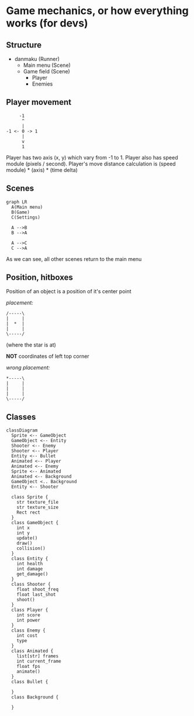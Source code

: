 # Game mechanics, or how everything works (for devs)

## Structure

- danmaku (Runner)
  - Main menu (Scene)
  - Game field (Scene)
    - Player
    - Enemies


## Player movement
```
     -1
      ^
      |
-1 <- 0 -> 1
      |
      v
      1
```
Player has two axis (x, y) which vary from -1 to 1.
Player also has speed module (pixels / second).
Player's move distance calculation is (speed module) * (axis) * (time delta)


## Scenes

```mermaid
graph LR
  A(Main menu)
  B(Game)
  C(Settings)

  A -->B
  B -->A

  A -->C
  C -->A
```

As we can see, all other scenes return to the main menu



## Position, hitboxes


Position of an object is a position of it's center point

*placement:*
```
/-----\
|     |
|  *  |
|     |
\-----/
```
(where the star is at)

**NOT** coordinates of left top corner

*wrong placement:*
```
*-----\
|     |
|     |
|     |
\-----/
```

## Classes

```mermaid
classDiagram
  Sprite <-- GameObject
  GameObject <-- Entity
  Shooter <-- Enemy
  Shooter <-- Player
  Entity <-- Bullet
  Animated <-- Player
  Animated <-- Enemy
  Sprite <-- Animated
  Animated <-- Background
  GameObject <.. Background
  Entity <-- Shooter

  class Sprite {
    str texture_file
    str texture_size
    Rect rect
  }
  class GameObject {
    int x
    int y
    update()
    draw()
    collision()
  }
  class Entity {
    int health
    int damage
    get_damage()
  }
  class Shooter {
    float shoot_freq
    float last_shot
    shoot()
  }
  class Player {
    int score
    int power
  }
  class Enemy {
    int cost
    type
  }
  class Animated {
    list[str] frames
    int current_frame
    float fps
    animate()
  }
  class Bullet {
    
  }
  class Background {

  }
```